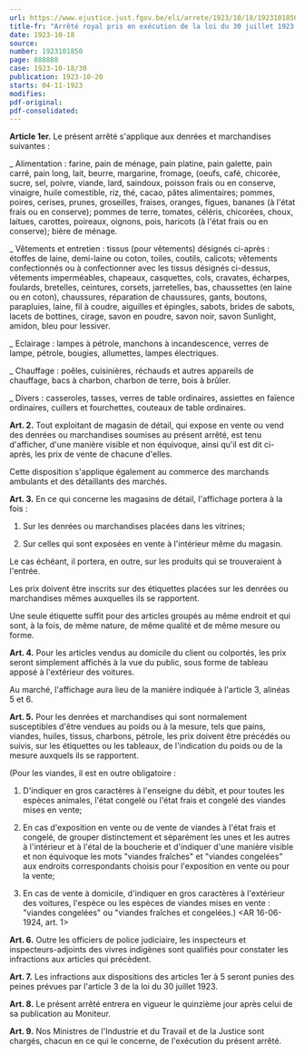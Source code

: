 ```yaml
---
url: https://www.ejustice.just.fgov.be/eli/arrete/1923/10/18/1923101850/justel
title-fr: "Arrêté royal pris en exécution de la loi du 30 juillet 1923 concernant l'affichage des marchandises et denrées de première nécessité."
date: 1923-10-18
source:
number: 1923101850
page: 888888
case: 1923-10-18/30
publication: 1923-10-20
starts: 04-11-1923
modifies:
pdf-original:
pdf-consolidated:
---
```


**Article 1er.** Le présent arrêté s'applique aux denrées et marchandises suivantes :

_ Alimentation : farine, pain de ménage, pain platine, pain galette, pain carré, pain long, lait, beurre, margarine, fromage, (oeufs, café, chicorée, sucre, sel, poivre, viande, lard, saindoux, poisson frais ou en conserve, vinaigre, huile comestible, riz, thé, cacao, pâtes alimentaires; pommes, poires, cerises, prunes, groseilles, fraises, oranges, figues, bananes (à l'état frais ou en conserve); pommes de terre, tomates, céléris, chicorées, choux, laitues, carottes, poireaux, oignons, pois, haricots (à l'état frais ou en conserve); bière de ménage.

_ Vêtements et entretien : tissus (pour vêtements) désignés ci-après : étoffes de laine, demi-laine ou coton, toiles, coutils, calicots; vêtements confectionnés ou à confectionner avec les tissus désignés ci-dessus, vêtements imperméables, chapeaux, casquettes, cols, cravates, écharpes, foulards, bretelles, ceintures, corsets, jarretelles, bas, chaussettes (en laine ou en coton), chaussures, réparation de chaussures, gants, boutons, parapluies, laine, fil à coudre, aiguilles et épingles, sabots, brides de sabots, lacets de bottines, cirage, savon en poudre, savon noir, savon Sunlight, amidon, bleu pour lessiver.

_ Eclairage : lampes à pétrole, manchons à incandescence, verres de lampe, pétrole, bougies, allumettes, lampes électriques.

_ Chauffage : poêles, cuisinières, réchauds et autres appareils de chauffage, bacs à charbon, charbon de terre, bois à brûler.

_ Divers : casseroles, tasses, verres de table ordinaires, assiettes en faïence ordinaires, cuillers et fourchettes, couteaux de table ordinaires.

**Art. 2.** Tout exploitant de magasin de détail, qui expose en vente ou vend des denrées ou marchandises soumises au présent arrêté, est tenu d'afficher, d'une manière visible et non équivoque, ainsi qu'il est dit ci-après, les prix de vente de chacune d'elles.

Cette disposition s'applique également au commerce des marchands ambulants et des détaillants des marchés.

**Art. 3.** En ce qui concerne les magasins de détail, l'affichage portera à la fois :

1. Sur les denrées ou marchandises placées dans les vitrines;

2. Sur celles qui sont exposées en vente à l'intérieur même du magasin.

Le cas échéant, il portera, en outre, sur les produits qui se trouveraient à l'entrée.

Les prix doivent être inscrits sur des étiquettes placées sur les denrées ou marchandises mêmes auxquelles ils se rapportent.

Une seule étiquette suffit pour des articles groupés au même endroit et qui sont, à la fois, de même nature, de même qualité et de même mesure ou forme.

**Art. 4.** Pour les articles vendus au domicile du client ou colportés, les prix seront simplement affichés à la vue du public, sous forme de tableau apposé à l'extérieur des voitures.

Au marché, l'affichage aura lieu de la manière indiquée à l'article 3, alinéas 5 et 6.

**Art. 5.** Pour les denrées et marchandises qui sont normalement susceptibles d'être vendues au poids ou à la mesure, tels que pains, viandes, huiles, tissus, charbons, pétrole, les prix doivent être précédés ou suivis, sur les étiquettes ou les tableaux, de l'indication du poids ou de la mesure auxquels ils se rapportent.

(Pour les viandes, il est en outre obligatoire :

1. D'indiquer en gros caractères à l'enseigne du débit, et pour toutes les espèces animales, l'état congelé ou l'état frais et congelé des viandes mises en vente;

2. En cas d'exposition en vente ou de vente de viandes à l'état frais et congelé, de grouper distinctement et séparément les unes et les autres à l'intérieur et à l'étal de la boucherie et d'indiquer d'une manière visible et non équivoque les mots "viandes fraîches" et "viandes congelées" aux endroits correspondants choisis pour l'exposition en vente ou pour la vente;

3. En cas de vente à domicile, d'indiquer en gros caractères à l'extérieur des voitures, l'espèce ou les espèces de viandes mises en vente : "viandes congelées" ou "viandes fraîches et congelées.) <AR 16-06-1924, art. 1>

**Art. 6.** Outre les officiers de police judiciaire, les inspecteurs et inspecteurs-adjoints des vivres indigènes sont qualifiés pour constater les infractions aux articles qui précèdent.

**Art. 7.** Les infractions aux dispositions des articles 1er à 5 seront punies des peines prévues par l'article 3 de la loi du 30 juillet 1923.

**Art. 8.** Le présent arrêté entrera en vigueur le quinzième jour après celui de sa publication au Moniteur.

**Art. 9.** Nos Ministres de l'Industrie et du Travail et de la Justice sont chargés, chacun en ce qui le concerne, de l'exécution du présent arrêté.
